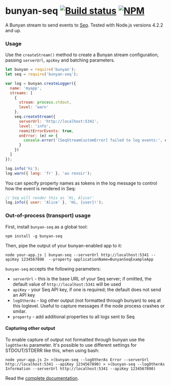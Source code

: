 # bunyan-seq [![Build status](https://ci.appveyor.com/api/projects/status/mrcbbrd33prih7bb?svg=true)](https://ci.appveyor.com/project/datalust/bunyan-seq) [![NPM](https://img.shields.io/npm/v/bunyan-seq.svg)](https://www.npmjs.com/package/bunyan-seq)

A Bunyan stream to send events to [Seq](https://datalust.co/seq). Tested with Node.js versions 4.2.2 and up.

### Usage

Use the `createStream()` method to create a Bunyan stream configuration, passing `serverUrl`, `apiKey` and batching parameters.

```js
let bunyan = require('bunyan');
let seq = require('bunyan-seq');

var log = bunyan.createLogger({
  name: 'myapp',
  streams: [
    {
      stream: process.stdout,
      level: 'warn'
    },
    seq.createStream({
      serverUrl: 'http://localhost:5341',
      level: 'info',
      reemitErrorEvents: true,
      onError: (e) => {
        console.error('[SeqStreamCustomError] failed to log events:', e);
      }
    })
  ]
});

log.info('hi');
log.warn({ lang: 'fr' }, 'au revoir');
```

You can specify property names as tokens in the log message to control how the event is rendered in Seq:

```js
// Seq will render this as 'Hi, Alice!'
log.info({ user: 'Alice' }, 'Hi, {user}!');
```

### Out-of-process (transport) usage

First, install `bunyan-seq` as a global tool:

```shell
npm install -g bunyan-seq
```

Then, pipe the output of your bunyan-enabled app to it:

```shell
node your-app.js | bunyan-seq --serverUrl http://localhost:5341 --apiKey 1234567890  --property applicationName=BunyanSeqExampleApp
```

`bunyan-seq` accepts the following parameters:

- `serverUrl` - this is the base URL of your Seq server; if omitted, the default value of `http://localhost:5341` will be used
- `apiKey` - your Seq API key, if one is required; the default does not send an API key
- `logOtherAs` - log other output (not formatted through bunyan) to seq at this loglevel. Useful to capture messages if the node process crashes or smilar.
- `property` - add additional properties to all logs sent to Seq

#### Capturing other output

To enable capture of output not formatted through bunyan use the `logOtherAs` parameter. It's possible to use different settings for STDOUT/STDERR like this, when using bash:

```shell
node your-app.js 2> >(bunyan-seq --logOtherAs Error --serverUrl http://localhost:5341 --apiKey 1234567890) > >(bunyan-seq --logOtherAs Information --serverUrl http://localhost:5341 --apiKey 1234567890)
```

Read the [complete documentation](https://docs.datalust.co/docs/using-nodejs).
